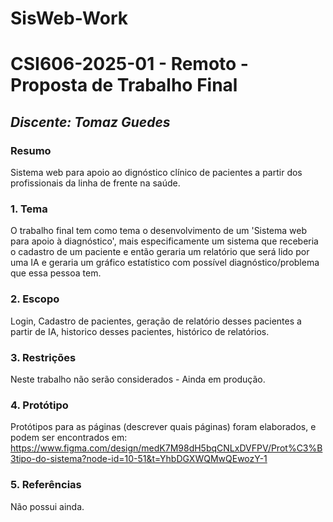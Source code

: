 ﻿# SisWeb-Work

# **CSI606-2025-01 - Remoto - Proposta de Trabalho Final**

## *Discente: Tomaz Guedes*

<!-- Descrever um resumo sobre o trabalho. -->

### Resumo

  Sistema web para apoio ao dignóstico clínico de pacientes a partir dos profissionais da linha de frente na saúde.

<!-- Apresentar o tema. -->
### 1. Tema

  O trabalho final tem como tema o desenvolvimento de um 'Sistema web para apoio à diagnóstico', mais especificamente um 
sistema que receberia o cadastro de um paciente e então geraria um 
relatório que será lido por uma IA e geraria um gráfico estatístico 
com possível diagnóstico/problema que essa pessoa tem.


<!-- Descrever e limitar o escopo da aplicação. -->
### 2. Escopo

  Login, Cadastro de pacientes, geração de relatório desses pacientes a partir de IA, historico desses pacientes, histórico de relatórios.

<!-- Apresentar restrições de funcionalidades e de escopo. -->
### 3. Restrições

  Neste trabalho não serão considerados - Ainda em produção.

<!-- Construir alguns protótipos para a aplicação, disponibilizá-los no Github e descrever o que foi considerado. //-->
### 4. Protótipo

  Protótipos para as páginas (descrever quais páginas) foram elaborados, e podem ser encontrados em: https://www.figma.com/design/medK7M98dH5bqCNLxDVFPV/Prot%C3%B3tipo-do-sistema?node-id=10-51&t=YhbDGXWQMwQEwozY-1

### 5. Referências

  Não possui ainda.
